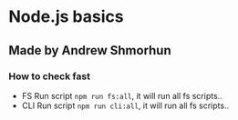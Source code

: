 # Node.js basics

## Made by Andrew Shmorhun

### How to check fast

- FS
  Run script `npm run fs:all`, it will run all fs scripts..
- CLI
  Run script `npm run cli:all`, it will run all fs scripts..
